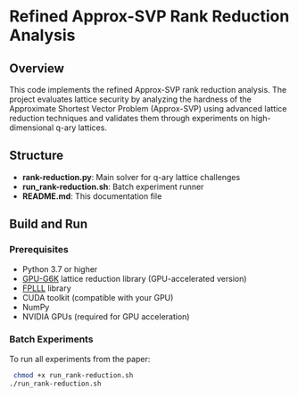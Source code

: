 # Refined Approx-SVP Rank Reduction Analysis

## Overview

This code implements the refined Approx-SVP rank reduction analysis. The project evaluates lattice security by analyzing the hardness of the Approximate Shortest Vector Problem (Approx-SVP) using advanced lattice reduction techniques and validates them through experiments on high-dimensional q-ary lattices.

## Structure

- **rank-reduction.py**: Main solver for q-ary lattice challenges
- **run_rank-reduction.sh**: Batch experiment runner
- **README.md**: This documentation file

## Build and Run

### Prerequisites
- Python 3.7 or higher
- [GPU-G6K](https://github.com/WvanWoerden/G6K-GPU-Tensor) lattice reduction library (GPU-accelerated version)
- [FPLLL](https://github.com/fplll/fplll) library
- CUDA toolkit (compatible with your GPU)
- NumPy
- NVIDIA GPUs (required for GPU acceleration)

### Batch Experiments
To run all experiments from the paper:
```bash
 chmod +x run_rank-reduction.sh
./run_rank-reduction.sh
```